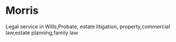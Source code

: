 # Morris
Legal service in Wills,Probate, estate litigation, property,commercial law,estate planning,family law
